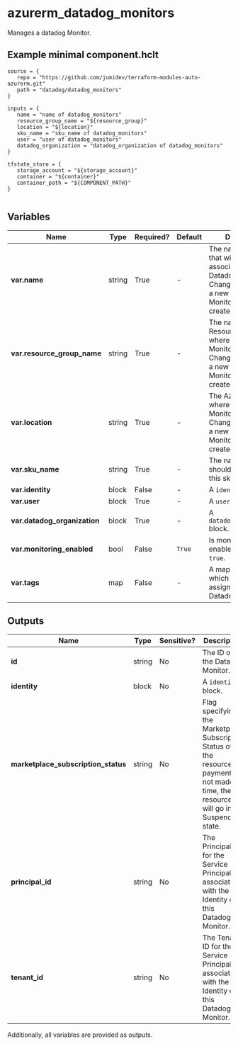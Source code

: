 # azurerm_datadog_monitors

Manages a datadog Monitor.

## Example minimal component.hclt

```hcl
source = {
   repo = "https://github.com/jumidev/terraform-modules-auto-azurerm.git" 
   path = "datadog/datadog_monitors" 
}

inputs = {
   name = "name of datadog_monitors" 
   resource_group_name = "${resource_group}" 
   location = "${location}" 
   sku_name = "sku_name of datadog_monitors" 
   user = "user of datadog_monitors" 
   datadog_organization = "datadog_organization of datadog_monitors" 
}

tfstate_store = {
   storage_account = "${storage_account}" 
   container = "${container}" 
   container_path = "${COMPONENT_PATH}" 
}


```

## Variables

| Name | Type | Required? |  Default  |  Description |
| ---- | ---- | --------- |  ----------- | ----------- |
| **var.name** | string | True | -  |  The name of the user that will be associated with the Datadog Monitor. Changing this forces a new Datadog Monitor to be created. | 
| **var.resource_group_name** | string | True | -  |  The name of the Resource Group where the Datadog Monitor should exist. Changing this forces a new Datadog Monitor to be created. | 
| **var.location** | string | True | -  |  The Azure Region where the Datadog Monitor should exist. Changing this forces a new Datadog Monitor to be created. | 
| **var.sku_name** | string | True | -  |  The name which should be used for this sku. | 
| **var.identity** | block | False | -  |  A `identity` block. | 
| **var.user** | block | True | -  |  A `user` block. | 
| **var.datadog_organization** | block | True | -  |  A `datadog_organization` block. | 
| **var.monitoring_enabled** | bool | False | `True`  |  Is monitoring enabled? Defaults to `true`. | 
| **var.tags** | map | False | -  |  A mapping of tags which should be assigned to the Datadog Monitor. | 



## Outputs

| Name | Type | Sensitive? | Description |
| ---- | ---- | --------- | --------- |
| **id** | string | No  | The ID of the Datadog Monitor. | 
| **identity** | block | No  | A `identity` block. | 
| **marketplace_subscription_status** | string | No  | Flag specifying the Marketplace Subscription Status of the resource. If payment is not made in time, the resource will go in Suspended state. | 
| **principal_id** | string | No  | The Principal ID for the Service Principal associated with the Identity of this Datadog Monitor. | 
| **tenant_id** | string | No  | The Tenant ID for the Service Principal associated with the Identity of this Datadog Monitor. | 

Additionally, all variables are provided as outputs.
